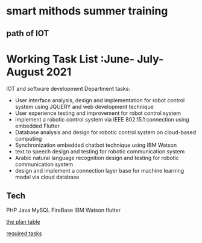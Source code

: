 
# smart mithods summer training 
## path of IOT

# Working Task List :June- July- August  2021 

IOT and software development Department tasks:
- User interface analysis, design and implementation for robot control system using JQUERY and web development technique
- User experience testing and improvement for robot control system
- implement a robotic control system via IEEE 802.15.1 connection using embedded Flutter
- Database analysis and design for robotic control system on cloud-based computing
- Synchronization embedded chatbot technique using IBM Watson
- text to speech design and testing for robotic communication system
- Arabic natural language recognition design and testing for robotic communication system
- design and implement a connection layer base for machine learning model via cloud database


## Tech
PHP 
Java 
MySQL 
FireBase
IBM Watson 
flutter 


[the plan table](https://s-m.com.sa/table.pdf)

[required tasks](https://s-m.com.sa/task.pdf)
